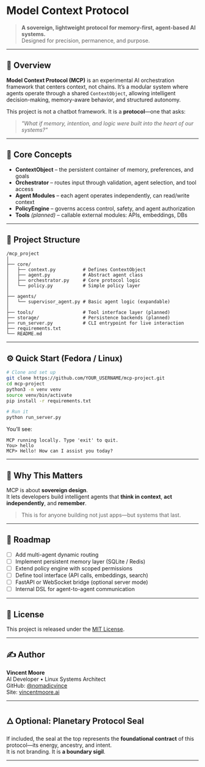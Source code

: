 

# Model Context Protocol

> **A sovereign, lightweight protocol for memory-first, agent-based AI systems.**  
> Designed for precision, permanence, and purpose.

---

## 🔭 Overview

**Model Context Protocol (MCP)** is an experimental AI orchestration framework that centers context, not chains. It’s a modular system where agents operate through a shared `ContextObject`, allowing intelligent decision-making, memory-aware behavior, and structured autonomy.

This project is not a chatbot framework. It is a **protocol**—one that asks:  
> _"What if memory, intention, and logic were built into the heart of our systems?"_

---

## 🧠 Core Concepts

- **ContextObject** – the persistent container of memory, preferences, and goals
- **Orchestrator** – routes input through validation, agent selection, and tool access
- **Agent Modules** – each agent operates independently, can read/write context
- **PolicyEngine** – governs access control, safety, and agent authorization
- **Tools** *(planned)* – callable external modules: APIs, embeddings, DBs

---

## 📁 Project Structure

```plaintext
/mcp_project
│
├── core/
│   ├── context.py          # Defines ContextObject
│   ├── agent.py            # Abstract agent class
│   ├── orchestrator.py     # Core protocol logic
│   └── policy.py           # Simple policy layer
│
├── agents/
│   └── supervisor_agent.py # Basic agent logic (expandable)
│
├── tools/                  # Tool interface layer (planned)
├── storage/                # Persistence backends (planned)
├── run_server.py           # CLI entrypoint for live interaction
├── requirements.txt
└── README.md
```

---

## ⚙️ Quick Start (Fedora / Linux)

```bash
# Clone and set up
git clone https://github.com/YOUR_USERNAME/mcp-project.git
cd mcp-project
python3 -m venv venv
source venv/bin/activate
pip install -r requirements.txt

# Run it
python run_server.py
```

You’ll see:

```plaintext
MCP running locally. Type 'exit' to quit.
You> hello
MCP> Hello! How can I assist you today?
```

---

## 🌌 Why This Matters

MCP is about **sovereign design**.  
It lets developers build intelligent agents that **think in context**, **act independently**, and **remember**.

> This is for anyone building not just apps—but systems that last.

---

## 🚀 Roadmap

- [ ] Add multi-agent dynamic routing
- [ ] Implement persistent memory layer (SQLite / Redis)
- [ ] Extend policy engine with scoped permissions
- [ ] Define tool interface (API calls, embeddings, search)
- [ ] FastAPI or WebSocket bridge (optional server mode)
- [ ] Internal DSL for agent-to-agent communication

---

## 🪪 License

This project is released under the [MIT License](LICENSE).

---

## ✍️ Author

**Vincent Moore**  
AI Developer • Linux Systems Architect  
GitHub: [@nomadicvince](https://github.com/nomadicvince)  
Site: [vincentmoore.ai](https://vincentmoore.ai)

---

## 🜂 Optional: Planetary Protocol Seal

If included, the seal at the top represents the **foundational contract** of this protocol—its energy, ancestry, and intent.  
It is not branding. It is **a boundary sigil**.

---
